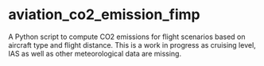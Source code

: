 # aviation_co2_emission_fimp
A Python script to compute CO2 emissions for flight scenarios based on aircraft type and flight distance.
This is a work in progress as cruising level, IAS as well as other meteorological data are missing. 